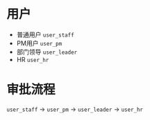 # 用户

- 普通用户 `user_staff`
- PM用户 `user_pm`
- 部门领导 `user_leader`
- HR `user_hr`

# 审批流程

`user_staff` -> `user_pm` -> `user_leader` -> `user_hr`
